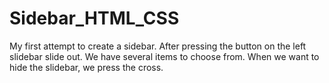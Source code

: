 # Sidebar_HTML_CSS
My first attempt to create a sidebar. After pressing the button on the left slidebar slide out.
We have several items to choose from. When we want to hide the slidebar, we press the cross.
